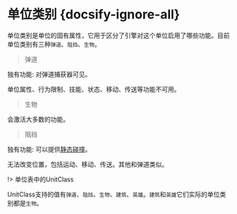 # 单位类别 {docsify-ignore-all} 

单位类别是单位的固有属性，它用于区分了引擎对这个单位启用了哪些功能。目前单位类别有三种`弹道`、`阻挡`、`生物`。

> 弹道

独有功能: 对弹道捕获器可见。

单位属性、行为限制、技能、状态、移动、传送等功能不可用。

> 生物

会激活大多数的功能。

> 阻挡

独有功能: 可以提供[静态碰撞]。

无法改变位置，包括运动、移动、传送。其他和弹道类似。

!> 单位表中的UnitClass

UnitClass支持的值有`弹道`、`阻挡`、`生物`、`建筑`、`英雄`。`建筑`和`英雄`它们实际的单位类别都是`生物`。

[静态碰撞]: /ac/unit/静态碰撞
